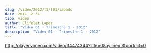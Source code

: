 ```yaml
---
slug: /video/2012/t1/l01/sabado
date: 2011-12-31
tipo: video
author: Elifelet Lopez
title: "Video 01 - Trimestre 1 - 2012"
description: "Video 01 - Trimestre 1 - 2012"
---
```


http://player.vimeo.com/video/34424344?title=0&byline=0&portrait=0
